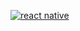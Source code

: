 

<a href="https://github.com/maheenriaz/Maheen_Riaz_Portfolio/blob/main/ezgif.com-gif-maker%20(11).gif"><img src="https://github.com/maheenriaz/Maheen_Riaz_Portfolio/blob/main/ezgif.com-gif-maker%20(11).gif" title="react native"></a>

